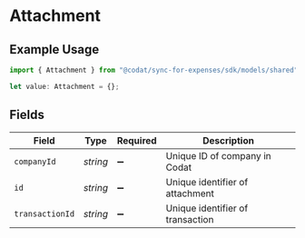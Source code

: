 # Attachment

## Example Usage

```typescript
import { Attachment } from "@codat/sync-for-expenses/sdk/models/shared";

let value: Attachment = {};
```

## Fields

| Field                            | Type                             | Required                         | Description                      |
| -------------------------------- | -------------------------------- | -------------------------------- | -------------------------------- |
| `companyId`                      | *string*                         | :heavy_minus_sign:               | Unique ID of company in Codat    |
| `id`                             | *string*                         | :heavy_minus_sign:               | Unique identifier of attachment  |
| `transactionId`                  | *string*                         | :heavy_minus_sign:               | Unique identifier of transaction |